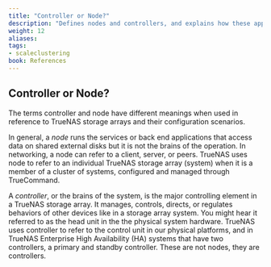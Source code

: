 ```yaml
---
title: "Controller or Node?"
description: "Defines nodes and controllers, and explains how these apply to TrueNAS storage arrays and clusters."
weight: 12
aliases:
tags:
- scaleclustering
book: References
---
```



## Controller or Node?

The terms controller and node have different meanings when used in reference to TrueNAS storage arrays and their configuration scenarios.

In general, a *node* runs the services or back end applications that access data on shared external disks but it is not the brains of the operation.
In networking, a node can refer to a client, server, or peers.
TrueNAS uses node to refer to an individual TrueNAS storage array (system) when it is a member of a cluster of systems, configured and managed through TrueCommand.

A *controller*, or the brains of the system, is the major controlling element in a TrueNAS storage array.
It manages, controls, directs, or regulates behaviors of other devices like in a storage array system.
You might hear it referred to as the head unit in the the physical system hardware.
TrueNAS uses controller to refer to the control unit in our physical platforms, and in TrueNAS Enterprise High Availability (HA) systems that have two controllers, a primary and standby controller. These are not nodes, they are controllers.
